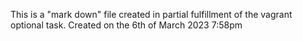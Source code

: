 This is a "mark down" file created in partial fulfillment of the vagrant optional task.
Created on the 6th of March 2023 7:58pm
